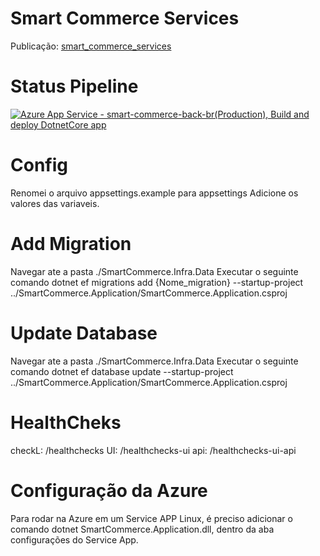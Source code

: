 # Smart Commerce Services
Publicação: [smart_commerce_services](https://smart-commerce-back.azurewebsites.net)


# Status Pipeline
[![Azure App Service - smart-commerce-back-br(Production), Build and deploy DotnetCore app](https://github.com/joseBarreto/smart_commerce_back/actions/workflows/main_smart-commerce-back.yml/badge.svg)](https://github.com/joseBarreto/smart_commerce_back/actions/workflows/main_smart-commerce-back.yml)

# Config
Renomei o arquivo appsettings.example para appsettings
Adicione os valores das variaveis.

# Add Migration
Navegar ate a pasta ./SmartCommerce.Infra.Data
Executar o seguinte comando
dotnet ef migrations add {Nome_migration} --startup-project ../SmartCommerce.Application/SmartCommerce.Application.csproj


# Update Database
Navegar ate a pasta ./SmartCommerce.Infra.Data
Executar o seguinte comando
dotnet ef database update --startup-project ../SmartCommerce.Application/SmartCommerce.Application.csproj


# HealthCheks
checkL: /healthchecks
UI:     /healthchecks-ui
api:    /healthchecks-ui-api


# Configuração da Azure
Para rodar na Azure em um Service APP Linux, é preciso adicionar o comando dotnet SmartCommerce.Application.dll, dentro da aba configurações do Service App.